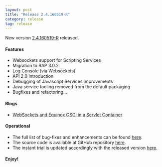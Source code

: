 ```yaml
---
layout: post
title: "Release 2.4.160519-R"
category: release
tag: release
---
```


New version [2.4.160519-R](http://download.eclipse.org/dirigible/drops/R-2.4-201605191919/index.html) released.

#### Features

* Websockets support for Scripting Services
* Migration to RAP 3.0.2
* Log Console (via Websockets)
* API 2.0 Introduction
* Debugging of Javascript Services improvements
* Java service tooling removed from the default packaging
* Bugfixes and refactoring...

#### Blogs

* [WebSockets and Equinox OSGi in a Servlet Container](http://www.dirigible.io/blogs/2016/05/19/blogs_web_sockets_and_osgi_in_servlet_container.html)

#### Operational

* The full list of bug-fixes and enhancements can be found [here](https://bugs.eclipse.org/bugs/buglist.cgi?bug_status=UNCONFIRMED&bug_status=NEW&bug_status=ASSIGNED&bug_status=REOPENED&bug_status=RESOLVED&bug_status=VERIFIED&bug_status=CLOSED&classification=ECD&columnlist=product%2Ccomponent%2Cassigned_to%2Cbug_status%2Cresolution%2Cshort_desc%2Cchangeddate%2Cversion%2Ctarget_milestone&known_name=Dirigible%202.4&list_id=14031710&product=Dirigible&query_based_on=Dirigible%202.4&query_format=advanced&version=2.4).
* The source code is available at GitHub repository [here](https://github.com/eclipse/dirigible/tree/2.4.160519-R).
* The instant trial is updated accordingly with the released version [here](http://trial.dirigible.io).


#### Enjoy!

